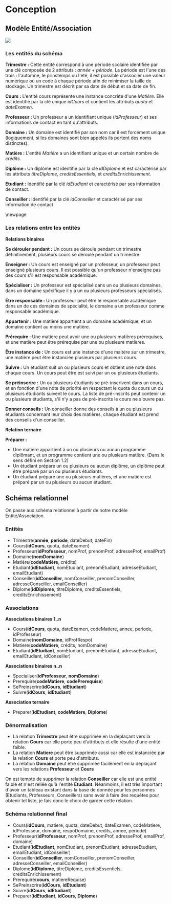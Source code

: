 # Conception

## Modèle Entité/Association

![](img/erd.png)

### Les entités du schéma

**Trimestre :** Cette entité correspond à une période scolaire identifiée par une clé composée de 2 attributs : *année* + *période*. La période est l'une des trois : l'automne, le prinstemps ou l'été, il est possible d'associer une valeur numérique où un code à chaque période afin de minimiser la taille de stockage. Un trimestre est décrit par sa date de début et sa date de fin.

**Cours :** L'entité cours représente une instance concrète d'une *Matière*.
Elle est identifié par la clé unique *idCours* et contient les attributs *quota* et *dateExamen*.

**Professeur :** Un professeur a un identifiant unique (*idProfesseur*) et ses informations de contact en tant qu'attributs.

**Domaine :** Un domaine est identifié par son nom car il est forcément unique (logiquement, si les domaines sont bien appelés ils portent des noms distinctes).

**Matière :** L'entité *Matière* a un identifiant unique et un certain nombre de *crédits*.

**Diplôme :** Un diplôme est identifié par la clé *idDiplome* et est caractérisé par les attributs *titreDiplome*, *creditsEssentiels*, et *creditsEnrichissement*.

**Etudiant :** Identifié par la clé *idEtudiant* et caractérisé par ses information de contact.

**Conseiller :** Identifié par la clé *idConseiller* et caractérisé par ses information de contact.

\newpage
### Les relations entre les entités
**Relations binaires**

**Se dérouler pendant :** Un cours se déroule pendant un trimestre définitivement, plusieurs cours se déroule pendant un trimestre.

**Enseigner :** Un cours est enseigné par un professeur, un professeur peut enseigné plusieurs cours. Il est possible qu'un professeur n'enseigne pas des cours s'il est responsable académique.

**Spécialiser :** Un professeur est spécialisé dans un ou plusieurs domaines, dans un domaine spécifique il y a un ou plusieurs professeurs spécialisés.

**Être responsable :** Un professeur peut être le responsable académique dans un de ces domaines de spécialité, le domaine a un professeur comme responsable académique.

**Appartenir :** Une matière appartient a un domaine académique, et un domaine contient au moins une matière.

**Prérequire :** Une matière peut avoir une ou plusieurs matières prérequises, et une matière peut être prérequise par une ou plusieure matières.

**Être instance de :** Un cours est une instance d'une maitère sur un trimestre, une matière peut être instanciée plusieurs par plusieurs cours.

**Suivre :** Un étudiant suit un ou plusieurs cours et obtient une note dans chaque cours. Un cours peut être est suivi par un ou plusieurs étudiants.

**Se préinscrire :** Un ou plusieurs étudiants se pré-inscrivent dans un cours, et en fonction d'une note de priorité en respectant le quota du cours un ou plusieurs étudiants suivent le cours. La liste de pré-inscrits peut contenir un ou plusieurs étudiants, s'il n'y a pas de pré-inscrits le cours ne s'ouvre pas.

**Donner conseils :** Un conseiller donne des conseils à un ou plusieurs étudiants concernant leur choix des matières, chaque étudiant est prend des conseils d'un conseiller.

**Relation ternaire**

**Préparer :**

  - Une matière appartient à un ou plusieurs ou aucun programme diplômant, et un programme contient une ou plusieurs matière. (Dans le sens défini en Section 1.2)
  - Un étudiant prépare un ou plusieurs ou aucun diplôme, un diplôme peut être préparé par un ou plusieurs étudiants.
  - Un étudiant prépare une ou plusieurs matières, et une matière est préparé par un ou plusieurs ou aucun étudiant.

## Schéma relationnel

On passe aux schéma relationnel à partir de notre modèle Entité/Association.

### Entités
- Trimestre(**année**, **periode**, dateDebut, dateFin)
- Cours(**idCours**, quota, dateExamen)
- Professeur(**idProfesseur**, nomProf, prenomProf, adresseProf, emailProf)
- Domaine(**nomDomaine**)
- Matière(**codeMatière**, crédits)
- Etudiant(**idEtudiant**, nomEtudiant, prenomEtudiant, adresseEtudiant, emailEtudiant)
- Conseiller(**idConseiller**, nomConseiller, prenomConseiller, adresseConseiller, emailConseiller)
- Diplome(**idDiplome**, titreDiplome, creditsEssentiels, creditsEnrichissement)

### Associations

**Associations binaires 1..n**

- Cours(**idCours**, quota, dateExamen, codeMatiere, annee, periode, idProfesseur)
- Domaine(**nomDomaine**, idProfRespo)
- Matiere(**codeMatiere**, crédits, nomDomaine)
- Etudiant(**idEtudiant**, nomEtudiant, prenomEtudiant, adresseEtudiant, emailEtudiant, idConseiller)

**Associations binaires n..n**

- Specialiser(**idProfesseur**, **nomDomaine**)
- Prerequire(**codeMatiere**, **codePrerequise**)
- SePreinscrire(**idCours**, **idEtudiant**)
- Suivre(**idCours**, **idEtudiant**)

**Association ternaire**

- Preparer(**idEtudiant**, **codeMatiere**, **Diplome**)

### Dénormalisation
- La relation **Trimestre** peut être supprimée en la déplaçant vers la relation **Cours** car elle porte peu d'attributs et elle résulte d'une entité faible.
- La relation **Matiere** peut être supprimée aussi car elle est instanciée par la relation **Cours** et porte peu d'attributs.
- La relation **Domaine** peut être supprimée facilement en la déplaçant vers les relations **Professeur** et **Cours**

On est tempté de supprimer la relation **Conseiller** car elle est une entité faible et n'est reliée qu'à l'entité **Etudiant**. Néanmoins, il est très important d'avoir un tableau existant dans la base de donnée pour les personnes (Etudiants, Professeurs, Conseillers) sans avoir à faire des requêtes pour obtenir tel liste, je fais donc le choix de garder cette relation.

### Schéma relationnel final
- Cours(**idCours**, matiere, quota, dateDebut, dateExamen, codeMatiere, idProfesseur, domaine, respoDomaine, credits, annee, periode)
- Professeur(**idProfesseur**, nomProf, prenomProf, adresseProf, emailProf, domaine)
- Etudiant(**idEtudiant**, nomEtudiant, prenomEtudiant, adresseEtudiant, emailEtudiant, idConseiller)
- Conseiller(**idConseiller**, nomConseiller, prenomConseiller, adresseConseiller, emailConseiller)
- Diplome(**idDiplome**, titreDiplome, creditsEssentiels, creditsEnrichissement)
- Prerequire(**cours**, matiereRequise)
- SePreinscrire(**idCours**, **idEtudiant**)
- Suivre(**idCours**, **idEtudiant**)
- Preparer(**idEtudiant**, **idCours**, **Diplome**)
